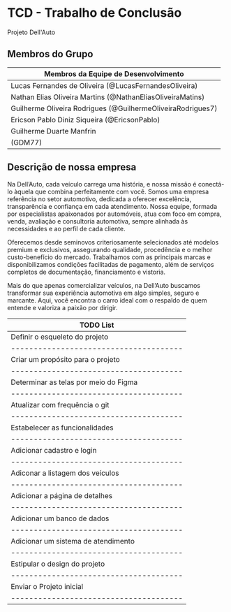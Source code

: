 # TCD - Trabalho de Conclusão

Projeto Dell'Auto 

## Membros do Grupo

| Membros da Equipe de Desenvolvimento                       |
|------------------------------------------------------------|
| Lucas Fernandes de Oliveira (@LucasFernandesOliveira)      |
| Nathan Elias Oliveira Martins (@NathanEliasOliveiraMatins) |
| Guilherme Oliveira Rodrigues (@GuilhermeOliveiraRodrigues7)|
| Ericson Pablo Diniz Siqueira (@EricsonPablo)               |
| Guilherme Duarte Manfrin
(GDM77) |

## Descrição de nossa empresa
Na Dell’Auto, cada veículo carrega uma história, e nossa missão é conectá-lo àquela que combina perfeitamente com você. Somos uma empresa referência no setor automotivo, dedicada a oferecer excelência, transparência e confiança em cada atendimento. Nossa equipe, formada por especialistas apaixonados por automóveis, atua com foco em compra, venda, avaliação e consultoria automotiva, sempre alinhada às necessidades e ao perfil de cada cliente.  

Oferecemos desde seminovos criteriosamente selecionados até modelos premium e exclusivos, assegurando qualidade, procedência e o melhor custo-benefício do mercado. Trabalhamos com as principais marcas e disponibilizamos condições facilitadas de pagamento, além de serviços completos de documentação, financiamento e vistoria.  

Mais do que apenas comercializar veículos, na Dell’Auto buscamos transformar sua experiência automotiva em algo simples, seguro e marcante. Aqui, você encontra o carro ideal com o respaldo de quem entende e valoriza a paixão por dirigir.  


| TODO List                            |
|--------------------------------------|
| Definir o esqueleto do projeto       |
|--------------------------------------|
| Criar um propósito para o projeto    |
|--------------------------------------|
| Determinar as telas por meio do Figma|
|--------------------------------------|
| Atualizar com frequência o git       |
|--------------------------------------|
| Estabelecer as funcionalidades       |
|--------------------------------------|
| Adicionar cadastro e login           |
|--------------------------------------|
| Adiconar a listagem dos veículos     |
|--------------------------------------|
| Adicionar a página de detalhes       |
|--------------------------------------|
| Adicionar um banco de dados          |
|--------------------------------------|
| Adicionar um sistema de atendimento  |
|--------------------------------------|
| Estipular o design do projeto        |
|--------------------------------------|
| Enviar o Projeto inicial             |
|--------------------------------------|

